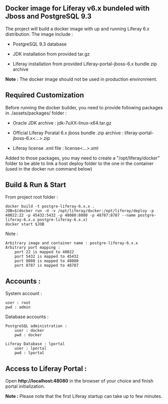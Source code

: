 ## Docker image for Liferay v6.x bundeled with Jboss and PostgreSQL 9.3

The project will build a docker image with up and running Liferay 6.x distribution. The image include :

* PostgreSQL 9.3 database

* JDK installation from provided tar.gz  

* Liferay installation from provided Liferay-portal-jboss-6.x bundle zip archive

**Note :** The docker image should not be used in production environment.

## Required Customization

Before running the docker builder, you need to provide following packages in ./assets/packages/ folder :

* Oracle JDK archive : jdk-7uXX-linux-x64.tar.gz

* Official Liferay Poratal 6.x jboss bundle .zip archive : liferay-portal-jboss-6.x<...>.zip

* Liferay license .xml file : license<...>.xml

Added to those packages, you may need to create a "/opt/liferay/docker" folder to be able to link a host deploy folder to the one in the container (used in the docker run command below)

## Build & Run & Start

From project root folder :

    docker build -t postgre-liferay-6.x.x .
    JOB=$(docker run -d -v /opt/liferay/docker:/opt/liferay/deploy -p 40022:22 -p 45432:5432 -p 48080:8080 -p 48787:8787 --name postgre-liferay-6.x.x postgre-liferay-6.x.x)
    docker start $JOB

Note :

    Arbitrary image and container name : postgre-liferay-6.x.x
    Arbitrary port mapping :
        port 22 is mapped to 40022
        port 5432 is mapped to 45432
        port 8080 is mapped to 48080
        port 8787 is mapped to 48787   

## Accounts :

System account : 

    user : root
    pwd : admin

Database accounts :

    PostgreSQL administration :
        user : docker
        pwd : docker
        
    Liferay Database : lportal
        user : lportal
        pwd : lportal

## Access to Liferay Portal :

Open **http://localhost:48080** in the browser of your choice and finish portal initialization.

**Note :** Please note that the first Liferay startup can take up to few minutes.